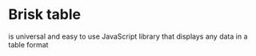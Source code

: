# Brisk table

is universal and easy to use JavaScript library that displays any data in a table format
